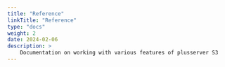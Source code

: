 ```yaml
---
title: "Reference"
linkTitle: "Reference"
type: "docs"
weight: 2
date: 2024-02-06
description: >
    Documentation on working with various features of plusserver S3
---
```

